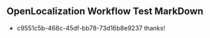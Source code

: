 ## OpenLocalization Workflow Test MarkDown
* c9551c5b-468c-45df-bb78-73d16b8e9237 thanks!

<!--HONumber=Feb17_HO2-->


